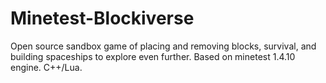 Minetest-Blockiverse
====================

Open source sandbox game of placing and removing blocks, survival, and building spaceships to explore even further.  Based on minetest 1.4.10 engine.  C++/Lua.
